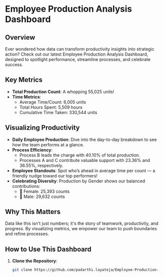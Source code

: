 # Employee Production Analysis Dashboard

## Overview
Ever wondered how data can transform productivity insights into strategic action? Check out our latest Employee Production Analysis Dashboard, designed to spotlight performance, streamline processes, and celebrate success.

## Key Metrics
- **Total Production Count**: A whopping 55,025 units!
- **Time Metrics**:
  - Average Time/Count: 6,005 units
  - Total Hours Spent: 5,509 hours
  - Cumulative Time Taken: 330,544 units

## Visualizing Productivity
- **Daily Employee Production**: Dive into the day-to-day breakdown to see how the team performs at a glance.
- **Process Efficiency**:
  - Process B leads the charge with 40.10% of total production.
  - Processes A and C contribute valuable support with 23.36% and 36.55%, respectively.
- **Employee Standouts**: Spot who’s ahead in average time per count — a friendly nudge toward our top performers!
- **Celebrating Diversity**: Production by Gender shows our balanced contributions:
  - 💜 Female: 25,393 counts
  - 💙 Male: 29,632 counts

## Why This Matters
Data like this isn't just numbers; it's the story of teamwork, productivity, and progress. By visualizing metrics, we empower our team to push boundaries and refine processes.

## How to Use This Dashboard
1. **Clone the Repository**:
   ```bash
   git clone https://github.com/padarthi.layateja/Employee-Production-Analysis-Dashboard.git
